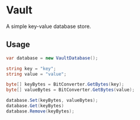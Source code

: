 # Vault
A simple key-value database store.

## Usage
```csharp
var database = new VaultDatabase();

string key = "key";
string value = "value";

byte[] keyBytes = BitConverter.GetBytes(key);
byte[] valueBytes = BitConverter.GetBytes(value);

database.Set(keyBytes, valueBytes);
database.Get(keyBytes)
database.Remove(keyBytes);

```